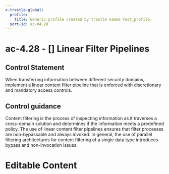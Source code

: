```yaml
---
x-trestle-global:
  profile:
    title: Generic profile created by trestle named test_profile.
  sort-id: ac-04.28
---
```


# ac-4.28 - \[\] Linear Filter Pipelines

## Control Statement

When transferring information between different security domains, implement a linear content filter pipeline that is enforced with discretionary and mandatory access controls.

## Control guidance

Content filtering is the process of inspecting information as it traverses a cross-domain solution and determines if the information meets a predefined policy. The use of linear content filter pipelines ensures that filter processes are non-bypassable and always invoked. In general, the use of parallel filtering architectures for content filtering of a single data type introduces bypass and non-invocation issues.

# Editable Content

<!-- Make additions and edits below -->
<!-- The above represents the contents of the control as received by the profile, prior to additions. -->
<!-- If the profile makes additions to the control, they will appear below. -->
<!-- The above markdown may not be edited but you may edit the content below, and/or introduce new additions to be made by the profile. -->
<!-- If there is a yaml header at the top, parameter values may be edited. Use --set-parameters to incorporate the changes during assembly. -->
<!-- The content here will then replace what is in the profile for this control, after running profile-assemble. -->
<!-- The current profile has no added parts for this control, but you may add new ones here. -->
<!-- Each addition must have a heading either of the form ## Control my_addition_name -->
<!-- or ## Part a. (where the a. refers to one of the control statement labels.) -->
<!-- "## Control" parts are new parts added after the statement part. -->
<!-- "## Part" parts are new parts added into the top-level statement part with that label. -->
<!-- Subparts may be added with nested hash levels of the form ### My Subpart Name -->
<!-- underneath the parent ## Control or ## Part being added -->
<!-- See https://ibm.github.io/compliance-trestle/tutorials/ssp_profile_catalog_authoring/ssp_profile_catalog_authoring for guidance. -->
